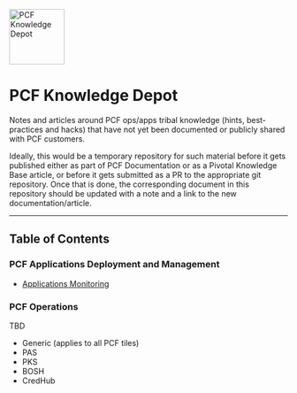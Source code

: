 <img src="https://docs.pivotal.io/images/cloud_rings.png" alt="PCF Knowledge Depot" width="100"/>

# PCF Knowledge Depot

Notes and articles around PCF ops/apps tribal knowledge (hints, best-practices and hacks) that have not yet been documented or publicly shared with PCF customers.

Ideally, this would be a temporary repository for such material before it gets published either as part of PCF Documentation or as a Pivotal Knowledge Base article, or before it gets submitted as a PR to the appropriate git repository. Once that is done, the corresponding document in this repository should be updated with a note and a link to the new documentation/article.

---

## Table of Contents

### PCF Applications Deployment and Management

- [Applications Monitoring](./apps/monitoring/README.md)

### PCF Operations

TBD
- Generic (applies to all PCF tiles)
- PAS
- PKS
- BOSH
- CredHub
